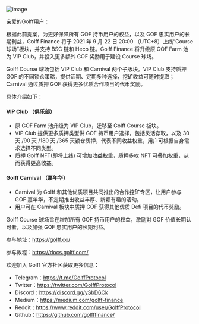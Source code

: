 ![image](https://docs.golff.com/blog/page/47.png)

亲爱的Golff用户：

根据此前提案，为更好保障所有 GOF 持币用户的权益，以及 GOF 忠实用户的长期利益，Golff Finance 将于 2021 年 9 月 22 日 20:00 （UTC+8）上线“Course 球场”板块，并支持 BSC 链和 Heco 链。Golff Finance 将升级原 GOF Farm 池为 VIP Club，并投入更多额外 GOF 奖励用于建设 Course 球场。

Golff Course 球场包括 VIP Club 和 Carnival 两个子版块。VIP Club 支持质押 GOF 的不同锁仓策略，提供活期、定期多种选择，挖矿收益可随时提取；Carnival 通过质押 GOF 获得更多优质合作项目的代币奖励。

具体介绍如下：

#### VIP Club （俱乐部）

- 原 GOF Farm 池升级为 VIP Club，迁移至 Golff Course 板块。
- VIP Club 提供更多质押类型供 GOF 持币用户选择，包括灵活存取，以及 30 天 /90 天 /180 天 /365 天锁仓质押，代表不同收益权重，用户可根据自身需求选择不同类型。
- 质押 Golff NFT(即将上线) 可增加收益权重，质押多枚 NFT 可叠加权重，从而获得更高收益。

#### Golff Carnival （嘉年华）

- Carnival 为 Golff 和其他优质项目共同推出的合作挖矿专区，让用户参与 GOF 嘉年华，不定期推出收益丰厚、新颖有趣的活动。
- 用户可在 Carnival 板块中质押 GOF 获得其他优质 Defi 项目的代币奖励。

Golff Course 球场旨在增加所有 GOF 持币用户的权益，激励对 GOF 价值长期认可者，以及加强 GOF 忠实用户的长期利益。

参与地址：https://golff.co/

参与教程：https://docs.golff.com/

欢迎加入 Golff 官方社区获取更多信息：

- Telegram：https://t.me/GolffProtocol
- Twitter：https://twitter.com/GolffProtocol
- Discord：https://discord.gg/ySbD6Ck
- Medium：https://medium.com/golff-finance
- Reddit：https://www.reddit.com/user/GolffProtocol
- Github：https://github.com/golfffinance/
